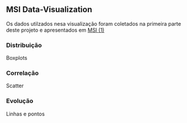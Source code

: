 ## MSI Data-Visualization

Os dados utilzados nesa visualização foram coletados na primeira parte deste projeto e apresentados em [MSI (1)](https://github.com/Vinicius096/MSI-DataVisualization/blob/master/data/MSI(1).pdf)


### Distribuição

Boxplots


### Correlação

Scatter

### Evolução

Linhas e pontos
